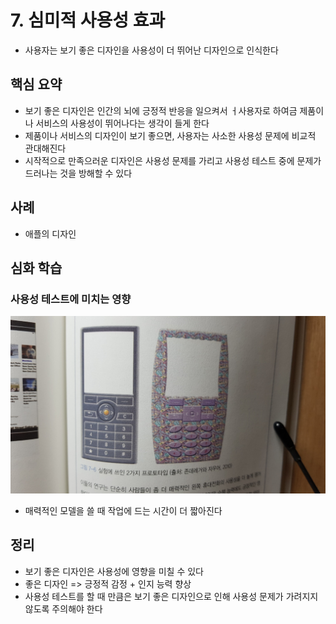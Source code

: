 # 7. 심미적 사용성 효과

- 사용자는 보기 좋은 디자인을 사용성이 더 뛰어난 디자인으로 인식한다

## 핵심 요약

- 보기 좋은 디자인은 인간의 뇌에 긍정적 반응을 일으켜서 ㅓ사용자로 하여금 제품이나 서비스의 사용성이 뛰어나다는 생각이 들게 한다
- 제품이나 서비스의 디자인이 보기 좋으면, 사용자는 사소한 사용성 문제에 비교적 관대해진다
- 시작적으로 만족으러운 디자인은 사용성 문제를 가리고 사용성 테스트 중에 문제가 드러나는 것을 방해할 수 있다

## 사례

- 애플의 디자인

## 심화 학습

### 사용성 테스트에 미치는 영향

![그림7-6](./images/%EA%B7%B8%EB%A6%BC7-6.jpeg)

- 매력적인 모델을 쓸 때 작업에 드는 시간이 더 짧아진다

## 정리

- 보기 좋은 디자인은 사용성에 영향을 미칠 수 있다
- 좋은 디자인 => 긍정적 감정 + 인지 능력 향상
- 사용성 테스트를 할 때 만큼은 보기 좋은 디자인으로 인해 사용성 문제가 가려지지 않도록 주의해야 한다
